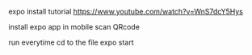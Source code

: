 expo install tutorial
https://www.youtube.com/watch?v=WnS7dcY5Hys

install expo app in mobile
scan QRcode

run everytime
cd to the file
expo start

